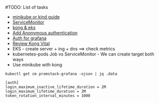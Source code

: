 #TODO: List of tasks

* [minikube or kind guide](https://github.com/Kong/kubernetes-ingress-controller)
* [ServiceMonitor](https://www.acagroup.be/en/blog/auto-discovery-of-kubernetes-endpoint-services-prometheus/)
* [kong & eks](https://kong.awsworkshop.io/eks-enterprise-setup/observability/data_plane_monitoring.html)
* [Add Anonymous authentication](https://grafana.com/docs/grafana/latest/setup-grafana/configure-security/configure-authentication/#anonymous-authentication)
* [Auth for grafana](https://github.com/grafana/grafana/blob/main/conf/sample.ini)
* [Review Kong Vital](https://docs.konghq.com/gateway/latest/kong-enterprise/analytics/metrics/)
* EKS - create server + ing + dns ==> check metrics
* kubernetes-pods Job vs ServiceMonitor - We can create target both ways
* Use minikube with kong


```
kubectl get cm promstack-grafana -ojson | jq .data

[auth]
login_maximum_inactive_lifetime_duration = 2M
login_maximum_lifetime_duration = 2M
token_rotation_interval_minutes = 1000
```
